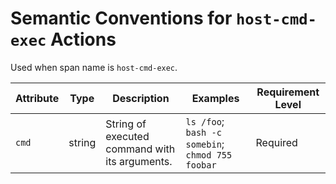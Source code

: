 # Semantic Conventions for `host-cmd-exec` Actions

Used when span name is `host-cmd-exec`.

<!-- semconv contrast.action.span.host-cmd-exec(full) -->

| Attribute | Type   | Description                                    | Examples                                         | Requirement Level |
| --------- | ------ | ---------------------------------------------- | ------------------------------------------------ | ----------------- |
| `cmd`     | string | String of executed command with its arguments. | `ls /foo`; `bash -c somebin`; `chmod 755 foobar` | Required          |

<!-- endsemconv -->

